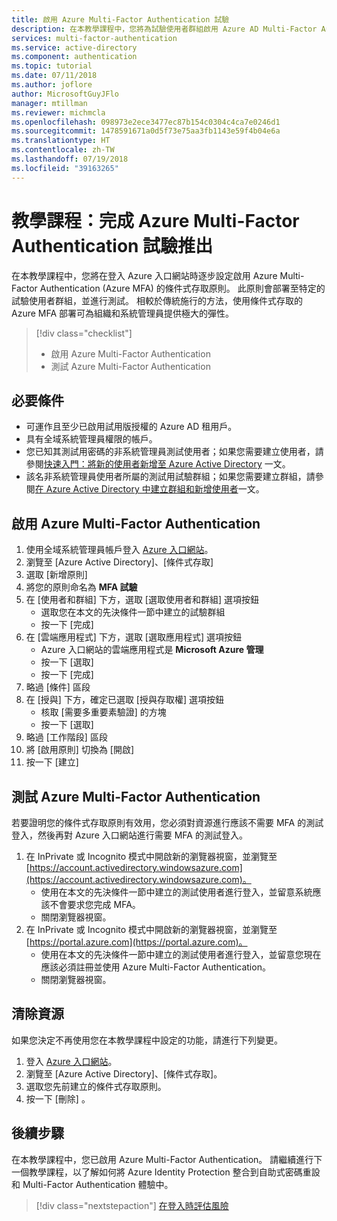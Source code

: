 ```yaml
---
title: 啟用 Azure Multi-Factor Authentication 試驗
description: 在本教學課程中，您將為試驗使用者群組啟用 Azure AD Multi-Factor Authentication
services: multi-factor-authentication
ms.service: active-directory
ms.component: authentication
ms.topic: tutorial
ms.date: 07/11/2018
ms.author: joflore
author: MicrosoftGuyJFlo
manager: mtillman
ms.reviewer: michmcla
ms.openlocfilehash: 098973e2ece3477ec87b154c0304c4ca7e0246d1
ms.sourcegitcommit: 1478591671a0d5f73e75aa3fb1143e59f4b04e6a
ms.translationtype: HT
ms.contentlocale: zh-TW
ms.lasthandoff: 07/19/2018
ms.locfileid: "39163265"
---
```

# <a name="tutorial-complete-an-azure-multi-factor-authentication-pilot-roll-out"></a>教學課程：完成 Azure Multi-Factor Authentication 試驗推出

在本教學課程中，您將在登入 Azure 入口網站時逐步設定啟用 Azure Multi-Factor Authentication (Azure MFA) 的條件式存取原則。 此原則會部署至特定的試驗使用者群組，並進行測試。 相較於傳統施行的方法，使用條件式存取的 Azure MFA 部署可為組織和系統管理員提供極大的彈性。

> [!div class="checklist"]
> * 啟用 Azure Multi-Factor Authentication
> * 測試 Azure Multi-Factor Authentication

## <a name="prerequisites"></a>必要條件

* 可運作且至少已啟用試用版授權的 Azure AD 租用戶。
* 具有全域系統管理員權限的帳戶。
* 您已知其測試用密碼的非系統管理員測試使用者；如果您需要建立使用者，請參閱[快速入門：將新的使用者新增至 Azure Active Directory](../add-users-azure-active-directory.md) 一文。
* 該名非系統管理員使用者所屬的測試用試驗群組；如果您需要建立群組，請參閱[在 Azure Active Directory 中建立群組和新增使用者](../active-directory-groups-create-azure-portal.md)一文。

## <a name="enable-azure-multi-factor-authentication"></a>啟用 Azure Multi-Factor Authentication

1. 使用全域系統管理員帳戶登入 [Azure 入口網站](https://portal.azure.com)。
1. 瀏覽至 [Azure Active Directory]、[條件式存取]
1. 選取 [新增原則]
1. 將您的原則命名為 **MFA 試驗**
1. 在 [使用者和群組] 下方，選取 [選取使用者和群組] 選項按鈕
    * 選取您在本文的先決條件一節中建立的試驗群組
    * 按一下 [完成]
1. 在 [雲端應用程式] 下方，選取 [選取應用程式] 選項按鈕
    * Azure 入口網站的雲端應用程式是 **Microsoft Azure 管理**
    * 按一下 [選取]
    * 按一下 [完成]
1. 略過 [條件] 區段
1. 在 [授與] 下方，確定已選取 [授與存取權] 選項按鈕
    * 核取 [需要多重要素驗證] 的方塊
    * 按一下 [選取]
1. 略過 [工作階段] 區段
1. 將 [啟用原則] 切換為 [開啟]
1. 按一下 [建立] 

## <a name="test-azure-multi-factor-authentication"></a>測試 Azure Multi-Factor Authentication

若要證明您的條件式存取原則有效用，您必須對資源進行應該不需要 MFA 的測試登入，然後再對 Azure 入口網站進行需要 MFA 的測試登入。

1. 在 InPrivate 或 Incognito 模式中開啟新的瀏覽器視窗，並瀏覽至 [https://account.activedirectory.windowsazure.com](https://account.activedirectory.windowsazure.com)。
   * 使用在本文的先決條件一節中建立的測試使用者進行登入，並留意系統應該不會要求您完成 MFA。
   * 關閉瀏覽器視窗。
2. 在 InPrivate 或 Incognito 模式中開啟新的瀏覽器視窗，並瀏覽至 [https://portal.azure.com](https://portal.azure.com)。
   * 使用在本文的先決條件一節中建立的測試使用者進行登入，並留意您現在應該必須註冊並使用 Azure Multi-Factor Authentication。
   * 關閉瀏覽器視窗。

## <a name="clean-up-resources"></a>清除資源

如果您決定不再使用您在本教學課程中設定的功能，請進行下列變更。

1. 登入 [Azure 入口網站](https://portal.azure.com)。
1. 瀏覽至 [Azure Active Directory]、[條件式存取]。
1. 選取您先前建立的條件式存取原則。
1. 按一下 [刪除] 。

## <a name="next-steps"></a>後續步驟

在本教學課程中，您已啟用 Azure Multi-Factor Authentication。 請繼續進行下一個教學課程，以了解如何將 Azure Identity Protection 整合到自助式密碼重設和 Multi-Factor Authentication 體驗中。

> [!div class="nextstepaction"]
> [在登入時評估風險](tutorial-risk-based-sspr-mfa.md)
